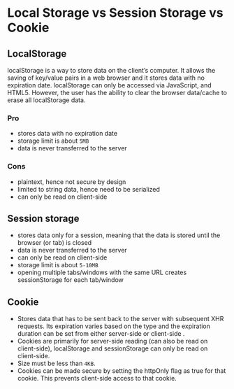 # Local Storage vs Session Storage vs Cookie

## LocalStorage

localStorage is a way to store data on the client’s computer. It allows the saving of key/value pairs in a web browser and it stores data with no expiration date. localStorage can only be accessed via JavaScript, and HTML5. However, the user has the ability to clear the browser data/cache to erase all localStorage data.

### Pro

- stores data with no expiration date
- storage limit is about `5MB`
- data is never transferred to the server
 
### Cons

- plaintext, hence not secure by design
- limited to string data, hence need to be serialized
- can only be read on client-side

## Session storage

- stores data only for a session, meaning that the data is stored until the browser (or tab) is closed
- data is never transferred to the server
- can only be read on client-side
- storage limit is about `5-10MB`
- opening multiple tabs/windows with the same URL creates sessionStorage for each tab/window

## Cookie

- Stores data that has to be sent back to the server with subsequent XHR requests. Its expiration varies based on the type and the expiration duration can be set from either server-side or client-side .
- Cookies are primarily for server-side reading (can also be read on client-side), localStorage and sessionStorage can only be read on client-side.
- Size must be less than `4KB`.
- Cookies can be made secure by setting the httpOnly flag as true for that cookie. This prevents client-side access to that cookie.
